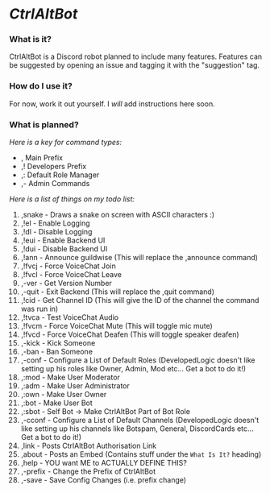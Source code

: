 # __*CtrlAltBot*__

### __What is it?__
CtrlAltBot is a Discord robot planned to include many features. Features can be suggested by opening an issue and tagging it with the "suggestion" tag.

### __How do I use it?__
For now, work it out yourself. I *will* add instructions here soon.

### __What is planned?__
*Here is a key for command types:*
- , Main Prefix
- ,! Developers Prefix
- ,: Default Role Manager
- ,- Admin Commands

*Here is a list of things on my todo list:*
1. ,snake - Draws a snake on screen with ASCII characters :)
2. ,!el - Enable Logging <Done>
3. ,!dl - Disable Logging <Done>
4. ,!eui - Enable Backend UI
5. ,!dui - Disable Backend UI
6. ,!ann - Announce guildwise (This will replace the ,announce command) <Done>
7. ,!fvcj <Channel ID> - Force VoiceChat Join <Done>
8. ,!fvcl - Force VoiceChat Leave <Done>
9. ,-ver - Get Version Number
10. ,-quit - Exit Backend (This will replace the ,quit command)
11. ,!cid - Get Channel ID (This will give the ID of the channel the command was run in)
12. ,!tvca - Test VoiceChat Audio
13. ,!fvcm - Force VoiceChat Mute (This will toggle mic mute)
14. ,!fvcd - Force VoiceChat Deafen (This will toggle speaker deafen)
15. ,-kick <user> - Kick Someone
16. ,-ban <user> - Ban Someone
17. ,-conf - Configure a List of Default Roles (DevelopedLogic doesn't like setting up his roles like Owner, Admin, Mod etc... Get a bot to do it!)
18. ,:mod <user> - Make User Moderator
19. ,:adm <user> - Make User Administrator
20. ,:own <user> - Make User Owner
21. ,:bot <user> - Make User Bot
22. ,:sbot - Self Bot -> Make CtrlAltBot Part of Bot Role
23. ,-cconf - Configure a List of Default Channels (DevelopedLogic doesn't like setting up his channels like Botspam, General, DiscordCards etc... Get a bot to do it!)
24. ,link - Posts CtrlAltBot Authorisation Link
25. ,about - Posts an Embed (Contains stuff under the `What Is It?` heading)
26. ,help - YOU want ME to ACTUALLY DEFINE THIS?
27. ,-prefix <new prefix> - Change the Prefix of CtrlAltBot
28. ,-save - Save Config Changes (i.e. prefix change)

